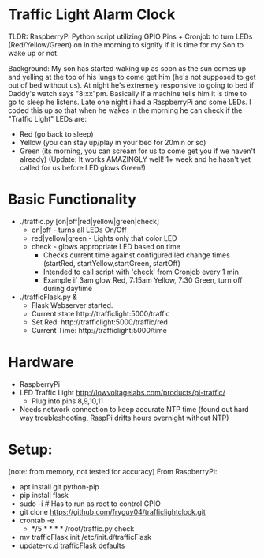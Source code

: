 # Traffic Light Alarm Clock

TLDR: RaspberryPi Python script utilizing GPIO Pins + Cronjob to turn LEDs (Red/Yellow/Green) on in the morning to signify if it is time for my Son to wake up or not.

Background: My son has started waking up as soon as the sun comes up and yelling at the top of his lungs to come get him (he's not supposed to get out of bed without us). At night he's extremely responsive to going to bed if Daddy's watch says "8:xx"pm. Basically if a machine tells him it is time to go to sleep he listens. Late one night i had a RaspberryPi and some LEDs. I coded this up so that when he wakes in the morning he can check if the "Traffic Light" LEDs are:
* Red (go back to sleep)
* Yellow (you can stay up/play in your bed for 20min or so)
* Green (its morning, you can scream for us to come get you if we haven't already)
(Update: It works AMAZINGLY well! 1+ week and he hasn't yet called for us before LED glows Green!)

# Basic Functionality
* ./traffic.py [on|off|red|yellow|green|check]
  * on|off - turns all LEDs On/Off
  * red|yellow|green - Lights only that color LED
  * check - glows appropriate LED based on time
    * Checks current time against configured led change times (startRed, startYellow,startGreen, startOff)
    * Intended to call script with 'check' from Cronjob every 1 min 
    * Example if 3am glow Red, 7:15am Yellow, 7:30 Green, turn off during daytime
 * ./trafficFlask.py &
   * Flask Webserver started. 
   * Current state http://trafficlight:5000/traffic
   * Set Red: http://trafficlight:5000/traffic/red
   * Current Time: http://trafficlight:5000/time
 
 
# Hardware
* RaspberryPi
* LED Traffic Light http://lowvoltagelabs.com/products/pi-traffic/
  * Plug into pins 8,9,10,11  
* Needs network connection to keep accurate NTP time (found out hard way troubleshooting, RaspPi drifts hours overnight without NTP)

# Setup: 
(note: from memory, not tested for accuracy)
From RaspberryPi:
* apt install git python-pip
* pip install flask
* sudo -i   # Has to run as root to control GPIO
* git clone https://github.com/fryguy04/trafficlightclock.git
* crontab -e
  * */5 * * * * /root/traffic.py check
* mv trafficFlask.init /etc/init.d/trafficFlask
* update-rc.d trafficFlask defaults



